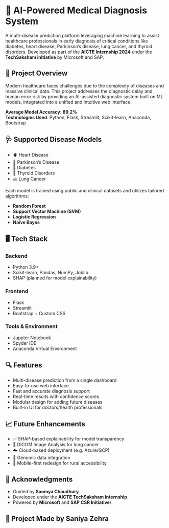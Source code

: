 
# 🧠 AI-Powered Medical Diagnosis System

A multi-disease prediction platform leveraging machine learning to assist healthcare professionals in early diagnosis of critical conditions like diabetes, heart disease, Parkinson’s disease, lung cancer, and thyroid disorders. Developed as part of the **AICTE Internship 2024** under the **TechSaksham initiative** by Microsoft and SAP.

## 🚀 Project Overview

Modern healthcare faces challenges due to the complexity of diseases and massive clinical data. This project addresses the diagnostic delay and human error risk by providing an AI-assisted diagnostic system built on ML models, integrated into a unified and intuitive web interface.

**Average Model Accuracy**: **89.2%**  
**Technologies Used**: Python, Flask, Streamlit, Scikit-learn, Anaconda, Bootstrap

## 🩺 Supported Disease Models

- 🫀 Heart Disease
- 🧠 Parkinson’s Disease
- 🍬 Diabetes
- 🦴 Thyroid Disorders
- 🫁 Lung Cancer

Each model is trained using public and clinical datasets and utilizes tailored algorithms:
- **Random Forest**
- **Support Vector Machine (SVM)**
- **Logistic Regression**
- **Naive Bayes**

## 🖥️ Tech Stack

### Backend
- Python 3.9+
- Scikit-learn, Pandas, NumPy, Joblib
- SHAP (planned for model explainability)

### Frontend
- Flask
- Streamlit
- Bootstrap + Custom CSS

### Tools & Environment
- Jupyter Notebook
- Spyder IDE
- Anaconda Virtual Environment

## 🔍 Features

- Multi-disease prediction from a single dashboard
- Easy-to-use web interface
- Fast and accurate diagnosis support
- Real-time results with confidence scores
- Modular design for adding future diseases
- Built-in UI for doctors/health professionals

## 📈 Future Enhancements

- ✅ SHAP-based explainability for model transparency
- 📸 DICOM Image Analysis for lung cancer
- ☁️ Cloud-based deployment (e.g. Azure/GCP)
- 🧬 Genomic data integration
- 📱 Mobile-first redesign for rural accessibility

## 🙌 Acknowledgments

- Guided by **Saomya Chaudhury**
- Developed under the **AICTE TechSaksham Internship**
- Powered by **Microsoft** and **SAP CSR Initiative**\

## 🙌 Project Made by **Saniya Zehra**
